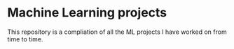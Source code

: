 # Machine Learning projects

This repository is a compliation of all the ML projects I have worked on from time to time. 
